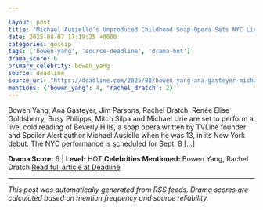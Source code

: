```yaml
---

layout: post
title: "Michael Ausiello’s Unproduced Childhood Soap Opera Sets NYC Live Reading With Bowen Yang, Ana Gasteyer, Jim Parsons & More""
date: 2025-08-07 17:19:25 +0000
categories: gossip
tags: ['bowen-yang', 'source-deadline', 'drama-hot']
drama_score: 6
primary_celebrity: bowen_yang
source: deadline
source_url: "https://deadline.com/2025/08/bowen-yang-ana-gasteyer-michael-ausiello-soap-opera-1236481351/""
mentions: {'bowen_yang': 4, 'rachel_dratch': 2}
---
```


Bowen Yang, Ana Gasteyer, Jim Parsons, Rachel Dratch, Renée Elise Goldsberry, Busy Philipps, Mitch Silpa and Michael Urie are set to perform a live, cold reading of Beverly Hills, a soap opera written by TVLine founder and Spoiler Alert author Michael Ausiello when he was 13, in its New York debut. The NYC performance is scheduled for Sept. 8 […]

**Drama Score:** 6 | **Level:** HOT **Celebrities Mentioned:** Bowen Yang, Rachel Dratch [Read full article at Deadline](https://deadline.com/2025/08/bowen-yang-ana-gasteyer-michael-ausiello-soap-opera-1236481351/)

---

*This post was automatically generated from RSS feeds. Drama scores are calculated based on mention frequency and source reliability.*
